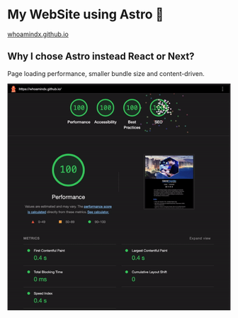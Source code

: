 # My WebSite using Astro 🚀
[whoamindx.github.io](https://whoamindx.github.io/)

## Why I chose Astro instead React or Next?
Page loading performance, smaller bundle size and content-driven.

![PageSpeed Insights Score](/score.gif)